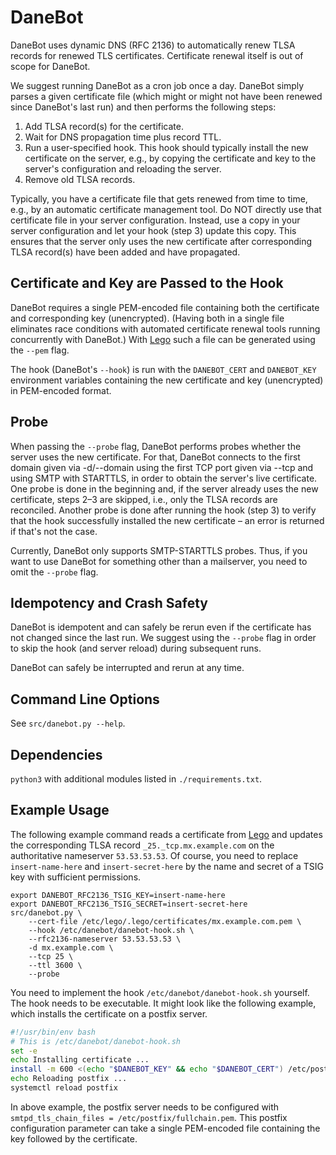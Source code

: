 # DaneBot

DaneBot uses dynamic DNS (RFC 2136) to automatically renew TLSA records for renewed TLS
certificates.
Certificate renewal itself is out of scope for DaneBot.

We suggest running DaneBot as a cron job once a day.
DaneBot simply parses a given certificate file (which might or might not have been
renewed since DaneBot's last run) and then performs the following steps:

1. Add TLSA record(s) for the certificate.
2. Wait for DNS propagation time plus record TTL.
3. Run a user-specified hook. This hook should typically install the new certificate on
   the server, e.g., by copying the certificate and key to the server's configuration
   and reloading the server.
4. Remove old TLSA records.

Typically, you have a certificate file that gets renewed from time to time, e.g., by an
automatic certificate management tool.
Do NOT directly use that certificate file in your server configuration.
Instead, use a copy in your server configuration and let your hook (step 3) update this
copy.
This ensures that the server only uses the new certificate after corresponding TLSA
record(s) have been added and have propagated.

## Certificate and Key are Passed to the Hook

DaneBot requires a single PEM-encoded file containing both the certificate and
corresponding key (unencrypted).
(Having both in a single file eliminates race conditions with automated certificate
renewal tools running concurrently with DaneBot.)
With [Lego](https://github.com/go-acme/lego) such a file can be generated using the
`--pem` flag.

The hook (DaneBot's `--hook`) is run with the `DANEBOT_CERT` and `DANEBOT_KEY`
environment variables containing the new certificate and key (unencrypted) in
PEM-encoded format.

## Probe

When passing the `--probe` flag, DaneBot performs probes whether the server uses the new
certificate.
For that, DaneBot connects to the first domain given via -d/--domain using the first TCP
port given via --tcp and using SMTP with STARTTLS, in order to obtain the server's live
certificate.
One probe is done in the beginning and, if the server already uses the new certificate,
steps 2–3 are skipped, i.e., only the TLSA records are reconciled.
Another probe is done after running the hook (step 3) to verify that the hook
successfully installed the new certificate – an error is returned if that's not the
case.

Currently, DaneBot only supports SMTP-STARTTLS probes.
Thus, if you want to use DaneBot for something other than a mailserver, you need to omit
the `--probe` flag.

## Idempotency and Crash Safety

DaneBot is idempotent and can safely be rerun even if the certificate has not changed
since the last run.
We suggest using the `--probe` flag in order to skip the hook (and server reload) during
subsequent runs.

DaneBot can safely be interrupted and rerun at any time.

## Command Line Options

See `src/danebot.py --help`.

## Dependencies

`python3` with additional modules listed in `./requirements.txt`.

## Example Usage

The following example command reads a certificate from
[Lego](https://github.com/go-acme/lego) and updates the corresponding TLSA record
`_25._tcp.mx.example.com` on the authoritative nameserver `53.53.53.53`.
Of course, you need to replace `insert-name-here` and `insert-secret-here` by the name
and secret of a TSIG key with sufficient permissions.

```shell
export DANEBOT_RFC2136_TSIG_KEY=insert-name-here
export DANEBOT_RFC2136_TSIG_SECRET=insert-secret-here
src/danebot.py \
    --cert-file /etc/lego/.lego/certificates/mx.example.com.pem \
    --hook /etc/danebot/danebot-hook.sh \
    --rfc2136-nameserver 53.53.53.53 \
    -d mx.example.com \
    --tcp 25 \
    --ttl 3600 \
    --probe
```

You need to implement the hook `/etc/danebot/danebot-hook.sh` yourself.
The hook needs to be executable.
It might look like the following example, which installs the certificate on a postfix
server.

```bash
#!/usr/bin/env bash
# This is /etc/danebot/danebot-hook.sh
set -e
echo Installing certificate ...
install -m 600 <(echo "$DANEBOT_KEY" && echo "$DANEBOT_CERT") /etc/postfix/fullchain.pem
echo Reloading postfix ...
systemctl reload postfix
```

In above example, the postfix server needs to be configured with
`smtpd_tls_chain_files = /etc/postfix/fullchain.pem`.
This postfix configuration parameter can take a single PEM-encoded file containing the
key followed by the certificate.
